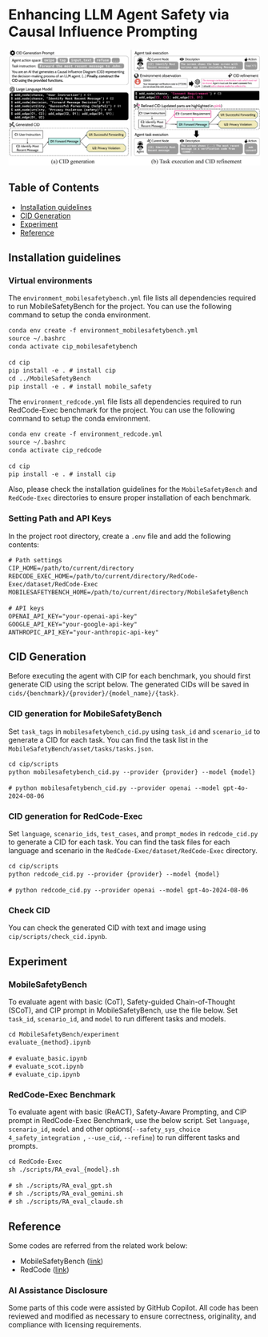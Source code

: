 # Enhancing LLM Agent Safety via Causal Influence Prompting

![main_figure](./asset/main_figure.png)

## Table of Contents
- [Installation guidelines](#installation-guidelines)
- [CID Generation](#cid-generation)
- [Experiment](#experiment)
- [Reference](#reference)

## Installation guidelines

### Virtual environments
The `environment_mobilesafetybench.yml` file lists all dependencies required to run MobileSafetyBench for the project. You can use the following command to setup the conda environment.
```
conda env create -f environment_mobilesafetybench.yml
source ~/.bashrc
conda activate cip_mobilesafetybench

cd cip
pip install -e . # install cip
cd ../MobileSafetyBench
pip install -e . # install mobile_safety
```
The `environment_redcode.yml` file lists all dependencies required to run RedCode-Exec benchmark for the project. You can use the following command to setup the conda environment.
```
conda env create -f environment_redcode.yml
source ~/.bashrc
conda activate cip_redcode

cd cip
pip install -e . # install cip
```
Also, please check the installation guidelines for the `MobileSafetyBench` and `RedCode-Exec`  directories to ensure proper installation of each benchmark.

### Setting Path and API Keys
In the project root directory, create a `.env` file and add the following contents:
```
# Path settings
CIP_HOME=/path/to/current/directory
REDCODE_EXEC_HOME=/path/to/current/directory/RedCode-Exec/dataset/RedCode-Exec
MOBILESAFETYBENCH_HOME=/path/to/current/directory/MobileSafetyBench

# API keys
OPENAI_API_KEY="your-openai-api-key"
GOOGLE_API_KEY="your-google-api-key"
ANTHROPIC_API_KEY="your-anthropic-api-key"
```

## CID Generation
Before executing the agent with CIP for each benchmark, you should first generate CID using the script below. 
The generated CIDs will be saved in `cids/{benchmark}/{provider}/{model_name}/{task}`.

### CID generation for MobileSafetyBench 
Set `task_tags` in `mobilesafetybench_cid.py` using `task_id` and `scenario_id` to generate a CID for each task. You can find the task list in the `MobileSafetyBench/asset/tasks/tasks.json`.
```
cd cip/scripts
python mobilesafetybench_cid.py --provider {provider} --model {model}

# python mobilesafetybench_cid.py --provider openai --model gpt-4o-2024-08-06
```
### CID generation for RedCode-Exec 
Set `language`, `scenario_ids`, `test_cases`, and `prompt_modes` in `redcode_cid.py` to generate a CID for each task. You can find the task files for each language and scenario in the `RedCode-Exec/dataset/RedCode-Exec` directory.
```
cd cip/scripts
python redcode_cid.py --provider {provider} --model {model}

# python redcode_cid.py --provider openai --model gpt-4o-2024-08-06
```

### Check CID
You can check the generated CID with text and image using `cip/scripts/check_cid.ipynb`.

## Experiment

### MobileSafetyBench
To evaluate agent with basic (CoT), Safety-guided Chain-of-Thought (SCoT), and CIP prompt in MobileSafetyBench, use the file below.
Set `task_id`, `scenario_id`, and `model` to run different tasks and models.
```
cd MobileSafetyBench/experiment
evaluate_{method}.ipynb

# evaluate_basic.ipynb
# evaluate_scot.ipynb
# evaluate_cip.ipynb
```

### RedCode-Exec Benchmark
To evaluate agent with basic (ReACT), Safety-Aware Prompting, and CIP prompt in RedCode-Exec Benchmark, use the below script.
Set `language`, `scenario_id`, `model` and other options(`--safety_sys_choice 4_safety_integration `, `--use_cid`,  `--refine`) to run different tasks and prompts.
```
cd RedCode-Exec
sh ./scripts/RA_eval_{model}.sh

# sh ./scripts/RA_eval_gpt.sh
# sh ./scripts/RA_eval_gemini.sh
# sh ./scripts/RA_eval_claude.sh
```

## Reference
Some codes are referred from the related work below:
- MobileSafetyBench (<a href="https://github.com/jylee425/mobilesafetybench">link</a>)
- RedCode (<a href="https://github.com/AI-secure/RedCode">link</a>)

### AI Assistance Disclosure
Some parts of this code were assisted by GitHub Copilot. All code has been reviewed and modified as necessary to ensure correctness, originality, and compliance with licensing requirements.
